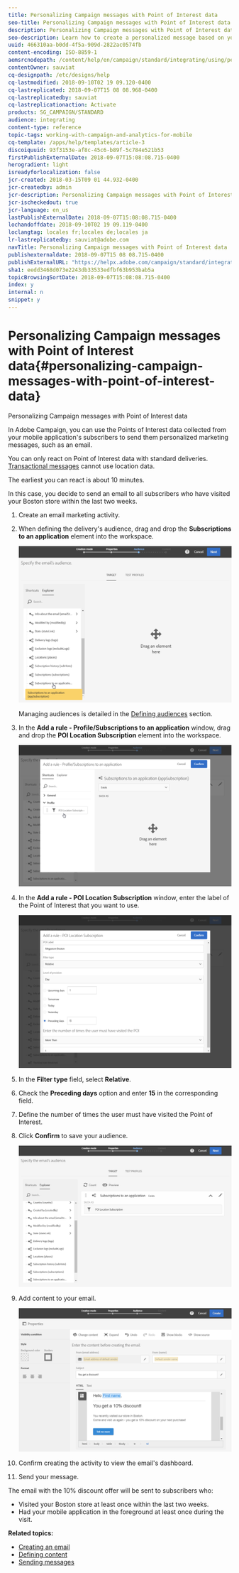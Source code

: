 ```yaml
---
title: Personalizing Campaign messages with Point of Interest data
seo-title: Personalizing Campaign messages with Point of Interest data
description: Personalizing Campaign messages with Point of Interest data
seo-description: Learn how to create a personalized message based on your subscribers' location with the Point of Interest data integration.
uuid: 466310aa-b0dd-4f5a-909d-2822ac0574fb
content-encoding: ISO-8859-1
aemsrcnodepath: /content/help/en/campaign/standard/integrating/using/personalizing-campaign-messages-with-point-of-interest-data
contentOwner: sauviat
cq-designpath: /etc/designs/help
cq-lastmodified: 2018-09-10T02 19 09.120-0400
cq-lastreplicated: 2018-09-07T15 08 08.968-0400
cq-lastreplicatedby: sauviat
cq-lastreplicationaction: Activate
products: SG_CAMPAIGN/STANDARD
audience: integrating
content-type: reference
topic-tags: working-with-campaign-and-analytics-for-mobile
cq-template: /apps/help/templates/article-3
discoiquuid: 93f3153e-af8c-45c6-b89f-5c784e521b53
firstPublishExternalDate: 2018-09-07T15:08:08.715-0400
herogradient: light
isreadyforlocalization: false
jcr-created: 2018-03-15T09 01 44.932-0400
jcr-createdby: admin
jcr-description: Personalizing Campaign messages with Point of Interest data
jcr-ischeckedout: true
jcr-language: en_us
lastPublishExternalDate: 2018-09-07T15:08:08.715-0400
lochandoffdate: 2018-09-10T02 19 09.119-0400
loclangtag: locales fr;locales de;locales ja
lr-lastreplicatedby: sauviat@adobe.com
navTitle: Personalizing Campaign messages with Point of Interest data
publishexternaldate: 2018-09-07T15 08 08.715-0400
publishExternalURL: "https://helpx.adobe.com/campaign/standard/integrating/using/personalizing-campaign-messages-with-point-of-interest-data.html"
sha1: eedd3468d073e2243db33533edfbf63b953bab5a
topicBrowsingSortDate: 2018-09-07T15:08:08.715-0400
index: y
internal: n
snippet: y
---
```


# Personalizing Campaign messages with Point of Interest data{#personalizing-campaign-messages-with-point-of-interest-data}

Personalizing Campaign messages with Point of Interest data

In Adobe Campaign, you can use the Points of Interest data collected from your mobile application's subscribers to send them personalized marketing messages, such as an email.

You can only react on Point of Interest data with standard deliveries. [Transactional messages](../../channels/using/about-transactional-messaging.md) cannot use location data.

The earliest you can react is about 10 minutes.

In this case, you decide to send an email to all subscribers who have visited your Boston store within the last two weeks.

1. Create an email marketing activity.
1. When defining the delivery's audience, drag and drop the **Subscriptions to an application** element into the workspace.

   ![](assets/POI_subscriptions_app.png)

   Managing audiences is detailed in the [Defining audiences](../../audiences/using/creating-audiences.md) section.

1. In the **Add a rule - Profile/Subscriptions to an application** window, drag and drop the **POI Location Subscription** element into the workspace.

   ![](assets/POI_add_rule_profile_subscription.png)

1. In the **Add a rule - POI Location Subscription** window, enter the label of the Point of Interest that you want to use.

   ![](assets/POI_location_subscription.png)

1. In the **Filter type** field, select **Relative**.
1. Check the **Preceding days** option and enter **15** in the corresponding field.
1. Define the number of times the user must have visited the Point of Interest.
1. Click **Confirm** to save your audience.

   ![](assets/POI_subscriptions_app_audience_defined.png)

1. Add content to your email.

   ![](assets/POI_email_content.png)

1. Confirm creating the activity to view the email's dashboard.
1. Send your message.

The email with the 10% discount offer will be sent to subscribers who:

* Visited your Boston store at least once within the last two weeks.
* Had your mobile application in the foreground at least once during the visit.

**Related topics:**

* [Creating an email](../../channels/using/creating-an-email.md)
* [Defining content](../../designing/using/example--email-personalization.md)
* [Sending messages](../../sending/using/confirming-the-send.md)

